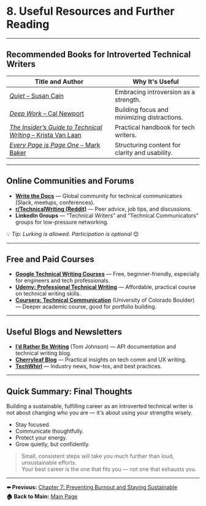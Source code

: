 # 8. Useful Resources and Further Reading

---

## Recommended Books for Introverted Technical Writers

| Title and Author                               | Why It's Useful                                      |
|------------------------------------------------|------------------------------------------------------|
| [*Quiet* – Susan Cain](https://www.amazon.com/Quiet-Power-Introverts-World-Talking/dp/0307352153)                           | Embracing introversion as a strength.               |
| [*Deep Work* – Cal Newport](https://calnewport.com/)                      | Building focus and minimizing distractions.         |
| [*The Insider’s Guide to Technical Writing* – Krista Van Laan](https://www.amazon.com/Insiders-Guide-Technical-Writing/dp/1937434036) | Practical handbook for tech writers.       |
| [*Every Page is Page One* – Mark Baker](https://everypageispageone.com/)          | Structuring content for clarity and usability.      |

---

## Online Communities and Forums

- [**Write the Docs**](https://www.writethedocs.org/) — Global community for technical communicators (Slack, meetups, conferences).  
- [**r/TechnicalWriting (Reddit)**](https://www.reddit.com/r/technicalwriting/) — Peer advice, job tips, and discussions.  
- **LinkedIn Groups** — “Technical Writers” and “Technical Communicators” groups for low-pressure networking.  

💡 *Tip: Lurking is allowed. Participation is optional* 😊

---

## Free and Paid Courses

- [**Google Technical Writing Courses**](https://developers.google.com/tech-writing) — Free, beginner-friendly, especially for engineers and tech professionals.  
- [**Udemy: Professional Technical Writing**](https://www.udemy.com/course/technical-writing-and-editing/?srsltid=AfmBOopP0RlNigAr9k5uJSutiBNp-ygb1V2-Ji6oEqwAI--R88qxmz5c) — Affordable, practical course on technical writing skills.  
- [**Coursera: Technical Communication**](https://www.coursera.org/specializations/technical-communication) (University of Colorado Boulder) — Deeper academic course, good for portfolio building.

---

## Useful Blogs and Newsletters

- [**I’d Rather Be Writing**](https://idratherbewriting.com/) (Tom Johnson) — API documentation and technical writing blog.  
- [**Cherryleaf Blog**](https://www.cherryleaf.com/blog/) — Practical insights on tech comm and UX writing.  
- [**TechWhirl**](https://techwhirl.com/) — Industry news, how-tos, and best practices.

---

## Quick Summary: Final Thoughts

Building a sustainable, fulfilling career as an introverted technical writer is not about changing who you are — it's about using your strengths wisely.

- Stay focused.  
- Communicate thoughtfully.  
- Protect your energy.  
- Grow quietly, but confidently.  

> Small, consistent steps will take you much further than loud, unsustainable efforts.  
> Your best career is the one that fits you — not one that exhausts you.
---
**⬅️ Previous:** [Chapter 7: Preventing Burnout and Staying Sustainable](chapter-7-burnout.md)  
**🏠 Back to Main:** [Main Page](index.md)